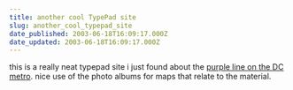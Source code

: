 ```yaml
---
title: another cool TypePad site
slug: another_cool_typepad_site
date_published: 2003-06-18T16:09:17.000Z
date_updated: 2003-06-18T16:09:17.000Z
---
```


this is a really neat typepad site i just found about the [purple line on the DC metro](http://activist.blogs.com/ipl/). nice use of the photo albums for maps that relate to the material.
